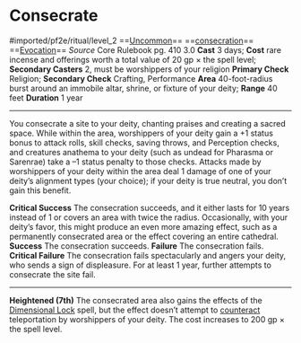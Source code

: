 # Consecrate
#imported/pf2e/ritual/level_2
==[Uncommon](uncommon.md)== ==[consecration](consecration.md)== ==[Evocation](evocation.md)==
*Source* Core Rulebook pg. 410 3.0
**Cast** 3 days; **Cost** rare incense and offerings worth a total value of 20 gp × the spell level; **Secondary Casters** 2, must be worshippers of your religion
**Primary Check** Religion; **Secondary Check** Crafting, Performance
**Area** 40-foot-radius burst around an immobile altar, shrine, or fixture of your deity; **Range** 40 feet
**Duration** 1 year

---
You consecrate a site to your deity, chanting praises and creating a sacred space. While within the area, worshippers of your deity gain a +1 status bonus to attack rolls, skill checks, saving throws, and Perception checks, and creatures anathema to your deity (such as undead for Pharasma or Sarenrae) take a –1 status penalty to those checks. Attacks made by worshippers of your deity within the area deal 1 damage of one of your deity’s alignment types (your choice); if your deity is true neutral, you don’t gain this benefit.

**Critical Success** The consecration succeeds, and it either lasts for 10 years instead of 1 or covers an area with twice the radius. Occasionally, with your deity’s favor, this might produce an even more amazing effect, such as a permanently consecrated area or the effect covering an entire cathedral.
**Success** The consecration succeeds.
**Failure** The consecration fails.
**Critical Failure** The consecration fails spectacularly and angers your deity, who sends a sign of displeasure. For at least 1 year, further attempts to consecrate the site fail.

<hr>

**Heightened (7th)** The consecrated area also gains the effects of the [Dimensional Lock](../../Arcane_Tradition/Level%207/Dimensional%20Lock.md) spell, but the effect doesn’t attempt to [counteract](../../../Rules/Counteracting.md) teleportation by worshippers of your deity. The cost increases to 200 gp × the spell level.